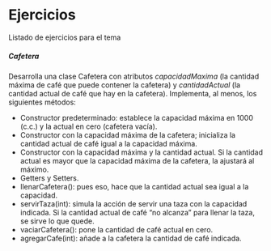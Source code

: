 # Ejercicios

Listado de ejercicios para el tema

##### Cafetera

Desarrolla una clase Cafetera con atributos _capacidadMaxima_ (la cantidad máxima
de café que puede contener la cafetera) y _cantidadActual_ (la cantidad actual de café
que hay en la cafetera). Implementa, al menos, los siguientes métodos: 
* Constructor predeterminado: establece la capacidad máxima en 1000 (c.c.)
y la actual en cero (cafetera vacía).
* Constructor con la capacidad máxima de la cafetera; inicializa la cantidad actual de
café igual a la capacidad máxima.
* Constructor con la capacidad máxima y la cantidad actual. Si la cantidad actual es
mayor que la capacidad máxima de la cafetera, la ajustará al máximo.
* Getters y Setters.
* llenarCafetera(): pues eso, hace que la cantidad actual sea igual a la capacidad.
* servirTaza(int): simula la acción de servir una taza con la capacidad indicada.
  Si la cantidad actual de café “no alcanza” para llenar la taza, se sirve lo que quede.
* vaciarCafetera(): pone la cantidad de café actual en cero.
* agregarCafe(int): añade a la cafetera la cantidad de café indicada.
